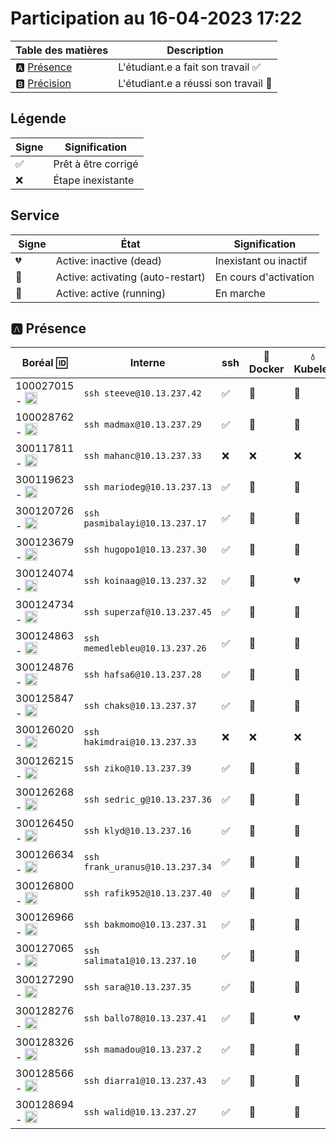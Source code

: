 # Participation au 16-04-2023 17:22

| Table des matières            | Description                                             |
|-------------------------------|---------------------------------------------------------|
| :a: [Présence](#a-présence)   | L'étudiant.e a fait son travail    :white_check_mark:   |
| :b: [Précision](#b-précision) | L'étudiant.e a réussi son travail  :tada:               |

## Légende

| Signe              | Signification                 |
|--------------------|-------------------------------|
| :white_check_mark: | Prêt à être corrigé           |
| :x:                | Étape inexistante             |

## Service

| Signe           | État                              | Signification                 |
|-----------------|-----------------------------------|-------------------------------|
| :broken_heart:    | Active: inactive (dead)           | Inexistant ou inactif         |
| :orange_heart: | Active: activating (auto-restart) | En cours d'activation         |
| :green_heart:  | Active: active (running)          | En marche                     |

## :a: Présence

| Boréal :id: | Interne | ssh | :whale: Docker | :droplet: Kubelet | :minidisc: iSCSI |:dvd: LV        |
|-------------|---------|-----|----------------|-------------------|------------------|----------------|
| 100027015 - <image src='https://avatars0.githubusercontent.com/u/97314874?s=460&v=4' width=20 height=20></image> | `ssh steeve@10.13.237.42` | :white_check_mark: | :green_heart: | :green_heart: | :green_heart: | :white_check_mark: |
| 100028762 - <image src='https://avatars0.githubusercontent.com/u/96226008?s=460&v=4' width=20 height=20></image> | `ssh madmax@10.13.237.29` | :white_check_mark: | :green_heart: | :green_heart: | :green_heart: | :white_check_mark: |
| 300117811 - <image src='https://avatars0.githubusercontent.com/u/71027809?s=460&v=4' width=20 height=20></image> | `ssh mahanc@10.13.237.33` | :x: | :x: | :x: | :x: | :x: | :x: |
| 300119623 - <image src='https://avatars0.githubusercontent.com/u/97314467?s=460&v=4' width=20 height=20></image> | `ssh mariodeg@10.13.237.13` | :white_check_mark: | :green_heart: | :orange_heart: | :green_heart: | :white_check_mark: |
| 300120726 - <image src='https://avatars0.githubusercontent.com/u/105461057?s=460&v=4' width=20 height=20></image> | `ssh pasmibalayi@10.13.237.17` | :white_check_mark: | :green_heart: | :green_heart: | :green_heart: | :white_check_mark: |
| 300123679 - <image src='https://avatars0.githubusercontent.com/u/105458655?s=460&v=4' width=20 height=20></image> | `ssh hugopo1@10.13.237.30` | :white_check_mark: | :green_heart: | :green_heart: | :green_heart: | :white_check_mark: |
| 300124074 - <image src='https://avatars0.githubusercontent.com/u/97147101?s=460&v=4' width=20 height=20></image> | `ssh koinaag@10.13.237.32` | :white_check_mark: | :green_heart: | :broken_heart: | :broken_heart: | :x: |
| 300124734 - <image src='https://avatars0.githubusercontent.com/u/94937145?s=460&v=4' width=20 height=20></image> | `ssh superzaf@10.13.237.45` | :white_check_mark: | :green_heart: | :green_heart: | :green_heart: | :white_check_mark: |
| 300124863 - <image src='https://avatars0.githubusercontent.com/u/97644305?s=460&v=4' width=20 height=20></image> | `ssh memedlebleu@10.13.237.26` | :white_check_mark: | :green_heart: | :green_heart: | :green_heart: | :white_check_mark: |
| 300124876 - <image src='https://avatars0.githubusercontent.com/u/98238582?s=460&v=4' width=20 height=20></image> | `ssh hafsa6@10.13.237.28` | :white_check_mark: | :green_heart: | :green_heart: | :green_heart: | :white_check_mark: |
| 300125847 - <image src='https://avatars0.githubusercontent.com/u/97644650?s=460&v=4' width=20 height=20></image> | `ssh chaks@10.13.237.37` | :white_check_mark: | :green_heart: | :green_heart: | :green_heart: | :white_check_mark: |
| 300126020 - <image src='https://avatars0.githubusercontent.com/u/97989532?s=460&v=4' width=20 height=20></image> | `ssh hakimdrai@10.13.237.33` | :x: | :x: | :x: | :x: | :x: | :x: |
| 300126215 - <image src='https://avatars0.githubusercontent.com/u/118313035?s=460&v=4' width=20 height=20></image> | `ssh ziko@10.13.237.39` | :white_check_mark: | :green_heart: | :green_heart: | :green_heart: | :white_check_mark: |
| 300126268 - <image src='https://avatars0.githubusercontent.com/u/97314948?s=460&v=4' width=20 height=20></image> | `ssh sedric_g@10.13.237.36` | :white_check_mark: | :green_heart: | :green_heart: | :green_heart: | :white_check_mark: |
| 300126450 - <image src='https://avatars0.githubusercontent.com/u/94937535?s=460&v=4' width=20 height=20></image> | `ssh klyd@10.13.237.16` | :white_check_mark: | :green_heart: | :green_heart: | :green_heart: | :x: |
| 300126634 - <image src='https://avatars0.githubusercontent.com/u/97324827?s=460&v=4' width=20 height=20></image> | `ssh frank_uranus@10.13.237.34` | :white_check_mark: | :green_heart: | :green_heart: | :green_heart: | :white_check_mark: |
| 300126800 - <image src='https://avatars0.githubusercontent.com/u/105135304?s=460&v=4' width=20 height=20></image> | `ssh rafik952@10.13.237.40` | :white_check_mark: | :green_heart: | :green_heart: | :green_heart: | :white_check_mark: |
| 300126966 - <image src='https://avatars0.githubusercontent.com/u/94937166?s=460&v=4' width=20 height=20></image> | `ssh bakmomo@10.13.237.31` | :white_check_mark: | :green_heart: | :green_heart: | :green_heart: | :white_check_mark: |
| 300127065 - <image src='https://avatars0.githubusercontent.com/u/97314712?s=460&v=4' width=20 height=20></image> | `ssh salimata1@10.13.237.10` | :white_check_mark: | :green_heart: | :green_heart: | :green_heart: | :white_check_mark: |
| 300127290 - <image src='https://avatars0.githubusercontent.com/u/105463700?s=460&v=4' width=20 height=20></image> | `ssh sara@10.13.237.35` | :white_check_mark: | :green_heart: | :green_heart: | :green_heart: | :white_check_mark: |
| 300128276 - <image src='https://avatars0.githubusercontent.com/u/113144317?s=460&v=4' width=20 height=20></image> | `ssh ballo78@10.13.237.41` | :white_check_mark: | :green_heart: | :broken_heart: | :broken_heart: | :x: |
| 300128326 - <image src='https://avatars0.githubusercontent.com/u/105472970?s=460&v=4' width=20 height=20></image> | `ssh mamadou@10.13.237.2` | :white_check_mark: | :green_heart: | :green_heart: | :green_heart: | :white_check_mark: |
| 300128566 - <image src='https://avatars0.githubusercontent.com/u/101542761?s=460&v=4' width=20 height=20></image> | `ssh diarra1@10.13.237.43` | :white_check_mark: | :green_heart: | :orange_heart: | :green_heart: | :x: |
| 300128694 - <image src='https://avatars0.githubusercontent.com/u/105947276?s=460&v=4' width=20 height=20></image> | `ssh walid@10.13.237.27` | :white_check_mark: | :green_heart: | :green_heart: | :green_heart: | :white_check_mark: |
